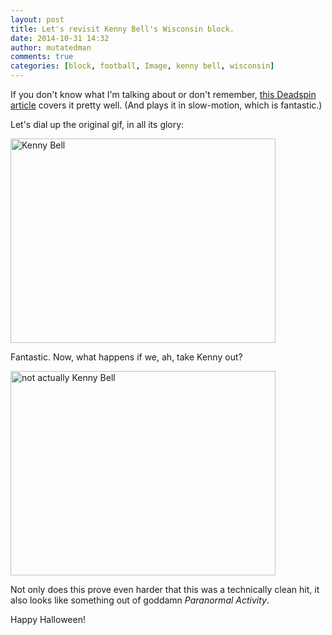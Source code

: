 ```yaml
---
layout: post
title: Let's revisit Kenny Bell's Wisconsin block.
date: 2014-10-31 14:32
author: mutatedman
comments: true
categories: [block, football, Image, kenny bell, wisconsin]
---
```

If you don't know what I'm talking about or don't remember, <a href="http://deadspin.com/5964960/nebraskas-kenny-bell-delivered-the-best-legal-block-in-college-football-this-season-so-of-course-he-was-flagged-for-it">this Deadspin article</a> covers it pretty well. (And plays it in slow-motion, which is fantastic.)

Let's dial up the original gif, in all its glory:

<a href="https://samuelthomaservin.files.wordpress.com/2014/10/kenny-bell.gif"><img class="aligncenter wp-image-497 size-full" src="https://samuelthomaservin.files.wordpress.com/2014/10/kenny-bell.gif" alt="Kenny Bell" width="424" height="327" /></a>

Fantastic. Now, what happens if we, ah, take Kenny out?

<a href="https://samuelthomaservin.files.wordpress.com/2014/10/not-actually-kenny-bell.gif"><img class="aligncenter size-full wp-image-498" src="https://samuelthomaservin.files.wordpress.com/2014/10/not-actually-kenny-bell.gif" alt="not actually Kenny Bell" width="424" height="327" /></a>

Not only does this prove even harder that this was a technically clean hit, it also looks like something out of goddamn <em>Paranormal Activity</em>.

Happy Halloween!
